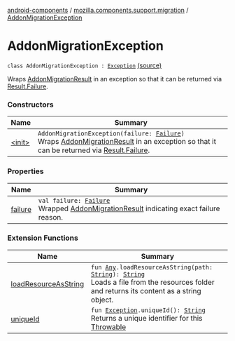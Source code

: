 [android-components](../../index.md) / [mozilla.components.support.migration](../index.md) / [AddonMigrationException](./index.md)

# AddonMigrationException

`class AddonMigrationException : `[`Exception`](https://kotlinlang.org/api/latest/jvm/stdlib/kotlin/-exception/index.html) [(source)](https://github.com/mozilla-mobile/android-components/blob/master/components/support/migration/src/main/java/mozilla/components/support/migration/AddonMigration.kt#L29)

Wraps [AddonMigrationResult](../-addon-migration-result/index.md) in an exception so that it can be returned via [Result.Failure](../-result/-failure/index.md).

### Constructors

| Name | Summary |
|---|---|
| [&lt;init&gt;](-init-.md) | `AddonMigrationException(failure: `[`Failure`](../-addon-migration-result/-failure.md)`)`<br>Wraps [AddonMigrationResult](../-addon-migration-result/index.md) in an exception so that it can be returned via [Result.Failure](../-result/-failure/index.md). |

### Properties

| Name | Summary |
|---|---|
| [failure](failure.md) | `val failure: `[`Failure`](../-addon-migration-result/-failure.md)<br>Wrapped [AddonMigrationResult](../-addon-migration-result/index.md) indicating exact failure reason. |

### Extension Functions

| Name | Summary |
|---|---|
| [loadResourceAsString](../../mozilla.components.support.test.file/kotlin.-any/load-resource-as-string.md) | `fun `[`Any`](https://kotlinlang.org/api/latest/jvm/stdlib/kotlin/-any/index.html)`.loadResourceAsString(path: `[`String`](https://kotlinlang.org/api/latest/jvm/stdlib/kotlin/-string/index.html)`): `[`String`](https://kotlinlang.org/api/latest/jvm/stdlib/kotlin/-string/index.html)<br>Loads a file from the resources folder and returns its content as a string object. |
| [uniqueId](../java.lang.-exception/unique-id.md) | `fun `[`Exception`](https://kotlinlang.org/api/latest/jvm/stdlib/kotlin/-exception/index.html)`.uniqueId(): `[`String`](https://kotlinlang.org/api/latest/jvm/stdlib/kotlin/-string/index.html)<br>Returns a unique identifier for this [Throwable](https://kotlinlang.org/api/latest/jvm/stdlib/kotlin/-throwable/index.html) |
